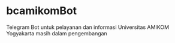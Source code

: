 # bcamikomBot

Telegram Bot untuk pelayanan dan informasi Universitas AMIKOM Yogyakarta
masih dalam pengembangan
